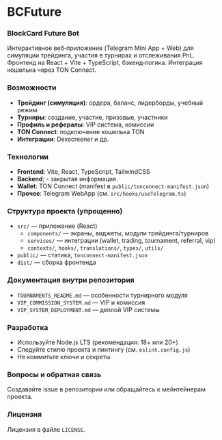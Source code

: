 # BCFuture
### BlockCard Future Bot

Интерактивное веб‑приложение (Telegram Mini App + Web) для симуляции трейдинга, участия в турнирах и отслеживания PnL. Фронтенд на React + Vite + TypeScript, бэкенд‑логика. Интеграция кошелька через TON Connect.


### Возможности
- **Трейдинг (симуляция)**: ордера, баланс, лидерборды, учебный режим
- **Турниры**: создание, участие, призовые, участники
- **Профиль и рефералы**: VIP система, комиссии
- **TON Connect**: подключение кошелька TON
- **Интеграции**: Dexscreener и др.


### Технологии
- **Frontend**: Vite, React, TypeScript, TailwindCSS
- **Backend**; - закрытая информация.
- **Wallet**: TON Connect (manifest в `public/tonconnect-manifest.json`)
- **Прочее**: Telegram WebApp (см. `src/hooks/useTelegram.ts`)


### Структура проекта (упрощенно)
- `src/` — приложение (React)
  - `components/` — экраны, виджеты, модули трейдинга/турниров
  - `services/` — интеграции (wallet, trading, tournament, referral, vip)
  - `contexts/`, `hooks/`, `translations/`, `types/`, `utils/`
- `public/` — статика, `tonconnect-manifest.json`
- `dist/` — сборка фронтенда


### Документация внутри репозитория
- `TOURNAMENTS_README.md` — особенности турнирного модуля
- `VIP_COMMISSION_SYSTEM.md` — VIP и комиссия
- `VIP_SYSTEM_DEPLOYMENT.md` — деплой VIP системы


### Разработка
- Используйте Node.js LTS (рекомендация: 18+ или 20+)
- Следуйте стилю проекта и линтингу (см. `eslint.config.js`)
- Не коммитьте ключи и секреты


### Вопросы и обратная связь
Создавайте issue в репозитории или обращайтесь к мейнтейнерам проекта.


### Лицензия
Лицензия в файле `LICENSE`.

